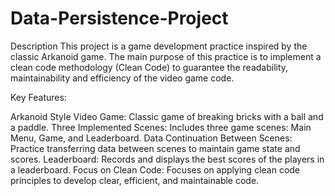 # Data-Persistence-Project

Description
This project is a game development practice inspired by the classic Arkanoid game. The main purpose of this practice is to implement a clean code methodology (Clean Code) to guarantee the readability, maintainability and efficiency of the video game code.

Key Features:

Arkanoid Style Video Game: Classic game of breaking bricks with a ball and a paddle.
Three Implemented Scenes: Includes three game scenes: Main Menu, Game, and Leaderboard.
Data Continuation Between Scenes: Practice transferring data between scenes to maintain game state and scores.
Leaderboard: Records and displays the best scores of the players in a leaderboard.
Focus on Clean Code: Focuses on applying clean code principles to develop clear, efficient, and maintainable code.


